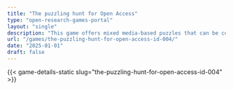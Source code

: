 ```yaml
---
title: "The puzzling hunt for Open Access"
type: "open-research-games-portal"
layout: "single"
description: "This game offers mixed media-based puzzles that can be completed by a single player. Its premise is that a villain has locked away all research of the Univer..."
url: "/games/the-puzzling-hunt-for-open-access-id-004/"
date: "2025-01-01"
draft: false
---
```


{{< game-details-static slug="the-puzzling-hunt-for-open-access-id-004" >}}
